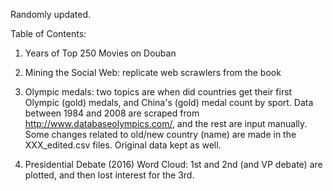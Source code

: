 Randomly updated.

Table of Contents:

1. Years of Top 250 Movies on Douban

2. Mining the Social Web: replicate web scrawlers from the book

3. Olympic medals: two topics are when did countries get their first Olympic (gold) medals, and China's (gold) medal count by sport.
    Data between 1984 and 2008 are scraped from http://www.databaseolympics.com/, and the rest are input manually. Some changes related to old/new country (name) are made in the XXX_edited.csv files. Original data kept as well.
    
4. Presidential Debate (2016) Word Cloud: 1st and 2nd (and VP debate) are plotted, and then lost interest for the 3rd.

